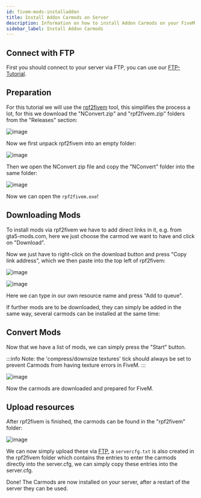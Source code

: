 ```yaml
---
id: fivem-mods-installaddon
title: Install Addon Carmods on Server
description: Information on how to install Addon Carmods on your FiveM server from ZAP-Hosting - ZAP-Hosting.com documentation
sidebar_label: Install Addon Carmods
---
```


## Connect with FTP

First you should connect to your server via FTP, you can use our [FTP-Tutorial](gameserver_ftpaccess.md).

## Preparation

For this tutorial we will use the [rpf2fivem](https://github.com/Avenze/rpf2fivem-repository/releases/latest) tool, this simplifies the process a lot, for this we download the "NConvert.zip" and "rpf2fivem.zip" folders from the "Releases" section:

![image](https://user-images.githubusercontent.com/13604413/159167695-526d6441-d8e5-4387-adf3-c7a27de6919a.png)

Now we first unpack rpf2fivem into an empty folder:

![image](https://user-images.githubusercontent.com/13604413/159167715-0153b838-5d6a-4650-bccf-d6b353fe3e58.png)

Then we open the NConvert zip file and copy the "NConvert" folder into the same folder:

![image](https://user-images.githubusercontent.com/13604413/159167737-4e050771-d8c6-4d80-bc5b-2c591355c04d.png)


Now we can open the `rpf2fivem.exe`!


## Downloading Mods

To install mods via rpf2fivem we have to add direct links in it, e.g. from gta5-mods.com, here we just choose the carmod we want to have and click on "Download".

Now we just have to right-click on the download button and press "Copy link address", which we then paste into the top left of rpf2fivem:

![image](https://user-images.githubusercontent.com/13604413/159167811-0cfd1264-e0af-4b78-aa98-c85d28884d20.png)

![image](https://user-images.githubusercontent.com/13604413/159167824-56daa647-0abc-4741-aeeb-ff6c8a7d3d7d.png)


Here we can type in our own resource name and press "Add to queue".

If further mods are to be downloaded, they can simply be added in the same way, several carmods can be installed at the same time:

## Convert Mods

Now that we have a list of mods, we can simply press the "Start" button.

:::info
Note: the 'compress/downsize textures' tick should always be set to prevent Carmods from having texture errors in FiveM.
:::

![image](https://user-images.githubusercontent.com/13604413/159167849-ddce8a9b-efbb-4572-b914-eee4c49149ef.png)

Now the carmods are downloaded and prepared for FiveM.

## Upload resources

After rpf2fivem is finished, the carmods can be found in the "rpf2fivem" folder:

![image](https://user-images.githubusercontent.com/13604413/159167879-bea87ed6-3458-4c61-acaf-05e0b92e6039.png)

We can now simply upload these via [FTP](fivem_installresources.md), a `servercfg.txt` is also created in the rpf2fivem folder which contains the entries to enter the carmods directly into the server.cfg, we can simply copy these entries into the server.cfg.


Done! The Carmods are now installed on your server, after a restart of the server they can be used.
